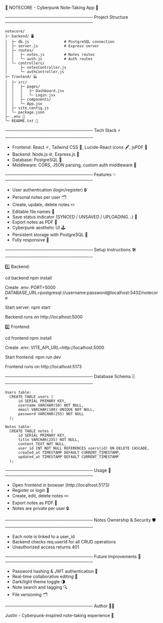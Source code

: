 📝 NOTECORE - Cyberpunk Note-Taking App 🚀

─────────────────────────────
Project Structure
─────────────────────────────
```
notecore/
├─ backend/ 🖥️
│  ├─ db.js                # PostgreSQL connection
│  ├─ server.js            # Express server
│  ├─ routes/
│  │   ├─ notes.js         # Notes routes
│  │   └─ auth.js          # Auth routes
│  └─ controllers/
│      ├─ notesController.js
│      └─ authController.js
├─ frontend/ 💻
│  ├─ src/
│  │   ├─ pages/
│  │   │   ├─ Dashboard.jsx
│  │   │   └─ Login.jsx
│  │   ├─ components/
│  │   └─ App.jsx
│  ├─ vite.config.js
│  └─ package.json
├─ .env 🔐
└─ README.txt 📄
```
─────────────────────────────
Tech Stack ⚡
─────────────────────────────

- Frontend: React ⚛️, Tailwind CSS 🎨, Lucide-React icons 🖋️, jsPDF 📄
- Backend: Node.js 🌐, Express.js 🚂
- Database: PostgreSQL 🐘
- Middleware: CORS, JSON parsing, custom auth middleware 🔑

─────────────────────────────
Features ✨
─────────────────────────────

- User authentication (login/register) 🔒
- Personal notes per user 🗂️
- Create, update, delete notes ✏️
- Editable file names 📝
- Save status indicator (SYNCED / UNSAVED / UPLOADING...) 💾
- Export notes as PDF 📄
- Cyberpunk aesthetic UI 🕹️
- Persistent storage with PostgreSQL 🐘
- Fully responsive 📱

─────────────────────────────
Setup Instructions 🛠️
─────────────────────────────

1️⃣ Backend:

  cd backend
  npm install

  Create .env:
    PORT=5000
    DATABASE_URL=postgresql://username:password@localhost:5432/notecore

  Start server:
    npm start

  Backend runs on http://localhost:5000

2️⃣ Frontend:

  cd frontend
  npm install

  Create .env:
    VITE_API_URL=http://localhost:5000

  Start frontend:
    npm run dev

  Frontend runs on http://localhost:5173

─────────────────────────────
Database Schema 🗄️
─────────────────────────────
```
Users table:
  CREATE TABLE users (
      id SERIAL PRIMARY KEY,
      username VARCHAR(50) NOT NULL,
      email VARCHAR(100) UNIQUE NOT NULL,
      password VARCHAR(255) NOT NULL
  );

Notes table:
  CREATE TABLE notes (
      id SERIAL PRIMARY KEY,
      title VARCHAR(255) NOT NULL,
      content TEXT NOT NULL,
      user_id INT NOT NULL REFERENCES users(id) ON DELETE CASCADE,
      created_at TIMESTAMP DEFAULT CURRENT_TIMESTAMP,
      updated_at TIMESTAMP DEFAULT CURRENT_TIMESTAMP
  );
```
─────────────────────────────
Usage 🚀
─────────────────────────────

- Open frontend in browser (http://localhost:5173)
- Register or login 🔑
- Create, edit, delete notes ✏️
- Export notes as PDF 📄
- Notes are private per user 🔒

─────────────────────────────
Notes Ownership & Security 🛡️
─────────────────────────────

- Each note is linked to a user_id
- Backend checks req.userId for all CRUD operations
- Unauthorized access returns 401

─────────────────────────────
Future Improvements 🔮
─────────────────────────────

- Password hashing & JWT authentication 🔐
- Real-time collaborative editing 🤝
- Dark/light theme toggle 🌗
- Note search and tagging 🔍
- File versioning 🗂️

─────────────────────────────
Author 👨‍💻

Justin - Cyberpunk-inspired note-taking experience 🚀
